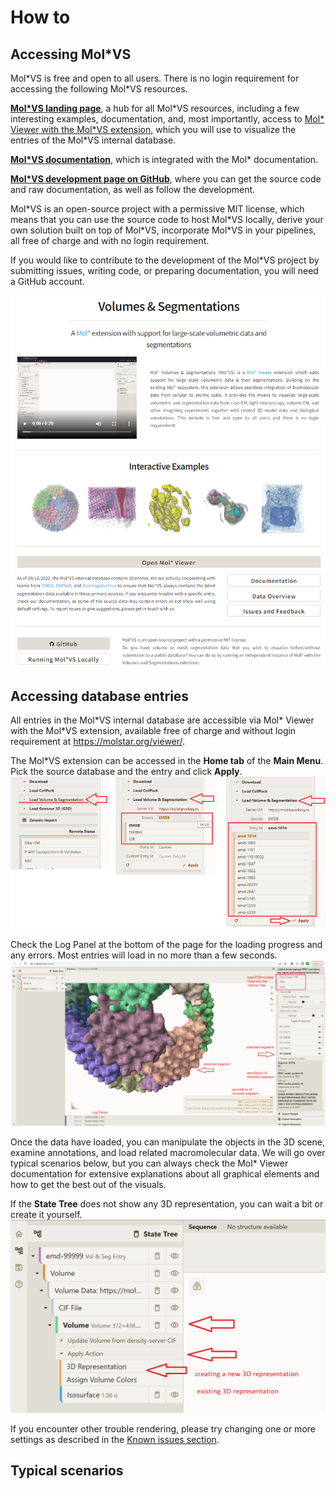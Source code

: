 # How to

## Accessing Mol\*VS
Mol\*VS is free and open to all users. There is no login requirement for accessing the following Mol\*VS resources.

**[Mol\*VS landing page](https://molstarvolseg.ncbr.muni.cz/)**, a hub for all Mol\*VS resources, including a few interesting examples, documentation, and, most importantly, access to [Mol\* Viewer with the Mol\*VS extension](https://molstar.org/viewer/), which you will use to visualize the entries of the Mol\*VS internal database.

**[Mol\*VS documentation](http://molstar.org/viewer-docs/volumes_and_segmentations/overview/)**, which is integrated with the Mol\* documentation.

**[Mol\*VS development page on GitHub](https://github.com/molstar/molstar-volseg)**, where you can get the source code and raw documentation, as well as follow the development. 

Mol\*VS is an open-source project with a permissive MIT license, which means that you can use the source code to host Mol\*VS locally, derive your own solution built on top of Mol\*VS, incorporate Mol\*VS in your pipelines, all free of charge and with no login requirement. 

If you would like to contribute to the development of the Mol\*VS project by submitting issues, writing code, or preparing documentation, you will need a GitHub account.

![landing_page](how_to/landing_page.png)

## Accessing database entries

All entries in the Mol\*VS internal database are accessible via Mol\* Viewer with the Mol\*VS extension, available free of charge and without login requirement at https://molstar.org/viewer/.

The Mol\*VS extension can be accessed in the **Home tab** of the **Main Menu**. Pick the source database and the entry and click **Apply**.
![loading_entries](how_to/loading_entries.png)

Check the Log Panel at the bottom of the page for the loading progress and any errors. Most entries will load in no more than a few seconds.
![loaded_entry](how_to/loaded_entry.png)

Once the data have loaded, you can manipulate the objects in the 3D scene, examine annotations, and load related macromolecular data. We will go over typical scenarios below, but you can always check the Mol\* Viewer documentation for extensive explanations about all graphical elements and how to get the best out of the visuals.

If the **State Tree** does not show any 3D representation, you can wait a bit or create it yourself.
![general](how_to/general.png)

If you encounter other trouble rendering, please try changing one or more settings as described in the [Known issues section](http://molstar.org/viewer-docs/volumes_and_segmentations/known-issues/). 

## Typical scenarios
